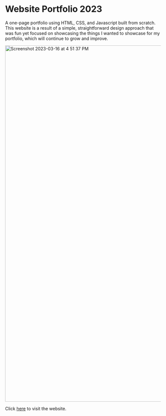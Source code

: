 # Website Portfolio 2023
A one-page portfolio using HTML, CSS, and Javascript built from scratch. This website is a result of a simple, straightforward design approach that was fun yet focused on showcasing the things I wanted to showcase for my portfolio, which will continue to grow and improve. 

<img width="1155" alt="Screenshot 2023-03-16 at 4 51 37 PM" src="https://user-images.githubusercontent.com/40530704/225750220-2ef698f5-c955-4581-bf74-3174fab84ba8.png">


Click [here](https://lauracornejopaulino.com/) to visit the website. 

